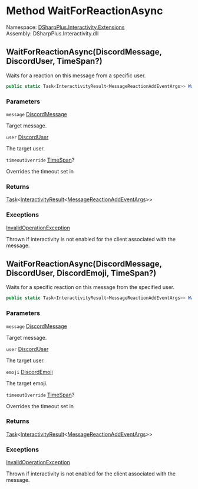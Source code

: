 # Method WaitForReactionAsync

Namespace: [DSharpPlus.Interactivity.Extensions](DSharpPlus.Interactivity.Extensions.md)  
Assembly: DSharpPlus.Interactivity.dll

## <a id="DSharpPlus_Interactivity_Extensions_MessageExtensions_WaitForReactionAsync_DSharpPlus_Entities_DiscordMessage_DSharpPlus_Entities_DiscordUser_System_Nullable_System_TimeSpan__"></a>WaitForReactionAsync\(DiscordMessage, DiscordUser, TimeSpan?\)

Waits for a reaction on this message from a specific user.

```csharp
public static Task<InteractivityResult<MessageReactionAddEventArgs>> WaitForReactionAsync(this DiscordMessage message, DiscordUser user, TimeSpan? timeoutOverride = null)
```

### Parameters

`message` [DiscordMessage](DSharpPlus.Entities.DiscordMessage.md)

Target message.

`user` [DiscordUser](DSharpPlus.Entities.DiscordUser.md)

The target user.

`timeoutOverride` [TimeSpan](https://learn.microsoft.com/dotnet/api/system.timespan)?

Overrides the timeout set in <xref href="DSharpPlus.Interactivity.InteractivityConfiguration.Timeout" data-throw-if-not-resolved="false"></xref>

### Returns

[Task](https://learn.microsoft.com/dotnet/api/system.threading.tasks.task\-1)<[InteractivityResult](DSharpPlus.Interactivity.InteractivityResult\-1.md)<[MessageReactionAddEventArgs](DSharpPlus.EventArgs.MessageReactionAddEventArgs.md)\>\>

### Exceptions

[InvalidOperationException](https://learn.microsoft.com/dotnet/api/system.invalidoperationexception)

Thrown if interactivity is not enabled for the client associated with the message.

## <a id="DSharpPlus_Interactivity_Extensions_MessageExtensions_WaitForReactionAsync_DSharpPlus_Entities_DiscordMessage_DSharpPlus_Entities_DiscordUser_DSharpPlus_Entities_DiscordEmoji_System_Nullable_System_TimeSpan__"></a>WaitForReactionAsync\(DiscordMessage, DiscordUser, DiscordEmoji, TimeSpan?\)

Waits for a specific reaction on this message from the specified user.

```csharp
public static Task<InteractivityResult<MessageReactionAddEventArgs>> WaitForReactionAsync(this DiscordMessage message, DiscordUser user, DiscordEmoji emoji, TimeSpan? timeoutOverride = null)
```

### Parameters

`message` [DiscordMessage](DSharpPlus.Entities.DiscordMessage.md)

Target message.

`user` [DiscordUser](DSharpPlus.Entities.DiscordUser.md)

The target user.

`emoji` [DiscordEmoji](DSharpPlus.Entities.DiscordEmoji.md)

The target emoji.

`timeoutOverride` [TimeSpan](https://learn.microsoft.com/dotnet/api/system.timespan)?

Overrides the timeout set in <xref href="DSharpPlus.Interactivity.InteractivityConfiguration.Timeout" data-throw-if-not-resolved="false"></xref>

### Returns

[Task](https://learn.microsoft.com/dotnet/api/system.threading.tasks.task\-1)<[InteractivityResult](DSharpPlus.Interactivity.InteractivityResult\-1.md)<[MessageReactionAddEventArgs](DSharpPlus.EventArgs.MessageReactionAddEventArgs.md)\>\>

### Exceptions

[InvalidOperationException](https://learn.microsoft.com/dotnet/api/system.invalidoperationexception)

Thrown if interactivity is not enabled for the client associated with the message.

